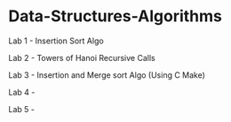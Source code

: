 # Data-Structures-Algorithms
Lab 1 - Insertion Sort Algo

Lab 2 - Towers of Hanoi Recursive Calls

Lab 3 - Insertion and Merge sort Algo (Using C Make)

Lab 4 -

Lab 5 - 
